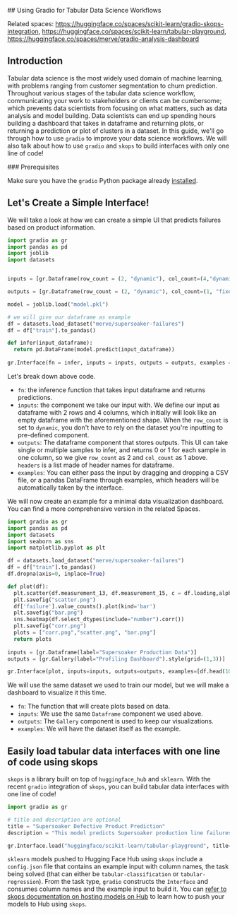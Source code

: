 ## Using Gradio for Tabular Data Science Workflows

Related spaces: https://huggingface.co/spaces/scikit-learn/gradio-skops-integration, https://huggingface.co/spaces/scikit-learn/tabular-playground, https://huggingface.co/spaces/merve/gradio-analysis-dashboard


## Introduction

Tabular data science is the most widely used domain of machine learning, with problems ranging from customer segmentation to churn prediction. Throughout various stages of the tabular data science workflow, communicating your work to stakeholders or clients can be cumbersome; which prevents data scientists from focusing on what matters, such as data analysis and model building. Data scientists can end up spending hours building a dashboard that takes in dataframe and returning plots, or returning a prediction or plot of clusters in a dataset. In this guide, we'll go through how to use `gradio` to improve your data science workflows. We will also talk about how to use `gradio` and `skops` to build interfaces with only one line of code!

### Prerequisites

Make sure you have the `gradio` Python package already [installed](/getting_started).

## Let's Create a Simple Interface!

We will take a look at how we can create a simple UI that predicts failures based on product information. 

```python
import gradio as gr
import pandas as pd
import joblib
import datasets


inputs = [gr.Dataframe(row_count = (2, "dynamic"), col_count=(4,"dynamic"), label="Input Data", interactive=1)]

outputs = [gr.Dataframe(row_count = (2, "dynamic"), col_count=(1, "fixed"), label="Predictions", headers=["Failures"])]

model = joblib.load("model.pkl")

# we will give our dataframe as example
df = datasets.load_dataset("merve/supersoaker-failures")
df = df["train"].to_pandas()

def infer(input_dataframe):
  return pd.DataFrame(model.predict(input_dataframe))
  
gr.Interface(fn = infer, inputs = inputs, outputs = outputs, examples = [[df.head(2)]]).launch()
```

Let's break down above code.

* `fn`: the inference function that takes input dataframe and returns predictions.
* `inputs`: the component we take our input with. We define our input as dataframe with 2 rows and 4 columns, which initially will look like an empty dataframe with the aforementioned shape. When the `row_count` is set to `dynamic`, you don't have to rely on the dataset you're inputting to pre-defined component.
* `outputs`: The dataframe component that stores outputs. This UI can take single or multiple samples to infer, and returns 0 or 1 for each sample in one column, so we give `row_count` as 2 and `col_count` as 1 above. `headers` is a list made of header names for dataframe.
* `examples`: You can either pass the input by dragging and dropping a CSV file, or a pandas DataFrame through examples, which headers will be automatically taken by the interface.

We will now create an example for a minimal data visualization dashboard. You can find a more comprehensive version in the related Spaces.

<gradio-app space="scikit-learn/tabular-playground"></gradio-app>

```python
import gradio as gr
import pandas as pd
import datasets
import seaborn as sns
import matplotlib.pyplot as plt

df = datasets.load_dataset("merve/supersoaker-failures")
df = df["train"].to_pandas()
df.dropna(axis=0, inplace=True)

def plot(df):
  plt.scatter(df.measurement_13, df.measurement_15, c = df.loading,alpha=0.5)
  plt.savefig("scatter.png")
  df['failure'].value_counts().plot(kind='bar')
  plt.savefig("bar.png")
  sns.heatmap(df.select_dtypes(include="number").corr())
  plt.savefig("corr.png")
  plots = ["corr.png","scatter.png", "bar.png"]
  return plots
  
inputs = [gr.Dataframe(label="Supersoaker Production Data")]
outputs = [gr.Gallery(label="Profiling Dashboard").style(grid=(1,3))]

gr.Interface(plot, inputs=inputs, outputs=outputs, examples=[df.head(100)], title="Supersoaker Failures Analysis Dashboard").launch()
```

<gradio-app space="merve/gradio-analysis-dashboard-minimal"></gradio-app>

We will use the same dataset we used to train our model, but we will make a dashboard to visualize it this time. 

* `fn`: The function that will create plots based on data.
* `inputs`: We use the same `Dataframe` component we used above.
* `outputs`: The `Gallery` component is used to keep our visualizations.
* `examples`: We will have the dataset itself as the example.

## Easily load tabular data interfaces with one line of code using skops

`skops` is a library built on top of `huggingface_hub` and `sklearn`. With the recent `gradio` integration of `skops`, you can build tabular data interfaces with one line of code!

```python
import gradio as gr

# title and description are optional
title = "Supersoaker Defective Product Prediction"
description = "This model predicts Supersoaker production line failures. Drag and drop any slice from dataset or edit values as you wish in below dataframe component."

gr.Interface.load("huggingface/scikit-learn/tabular-playground", title=title, description=description).launch()
```

<gradio-app space="scikit-learn/gradio-skops-integation"></gradio-app>

`sklearn` models pushed to Hugging Face Hub using `skops` include a `config.json` file that contains an example input  with column names, the task being solved (that can either be `tabular-classification` or `tabular-regression`). From the task type, `gradio` constructs the `Interface` and consumes column names and the example input to build it. You can [refer to skops documentation on hosting models on Hub](https://skops.readthedocs.io/en/latest/auto_examples/plot_hf_hub.html#sphx-glr-auto-examples-plot-hf-hub-py) to learn how to push your models to Hub using `skops`.
